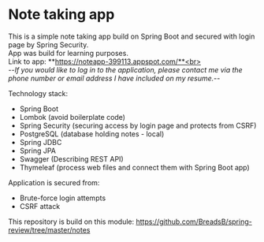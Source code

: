 # Note taking app
This is a simple note taking app build on Spring Boot and secured with login page by Spring Security.<br>
App was build for learning purposes.<br>
Link to app: **https://noteapp-399113.appspot.com/**<br><br>
--_If you would like to log in to the application, please contact me via the phone number or email address I have included on my resume._--

Technology stack:
- Spring Boot
- Lombok (avoid boilerplate code)
- Spring Security (securing access by login page and protects from CSRF)
- PostgreSQL (database holding notes - local)
- Spring JDBC
- Spring JPA
- Swagger (Describing REST API)
- Thymeleaf (process web files and connect them with Spring Boot app)

Application is secured from:
- Brute-force login attempts
- CSRF attack

This repository is build on this module: https://github.com/BreadsB/spring-review/tree/master/notes
